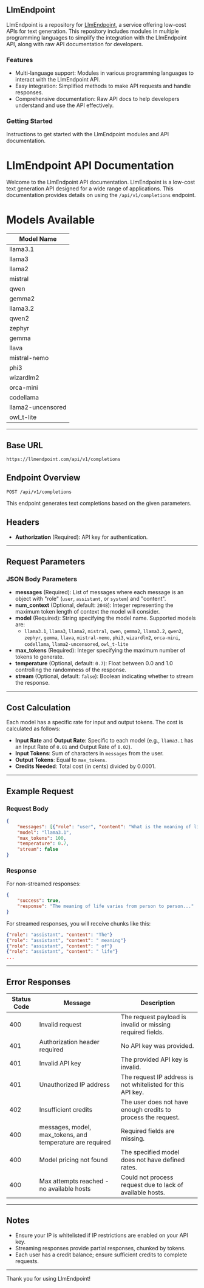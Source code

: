 ## LlmEndpoint

LlmEndpoint is a repository for [LlmEndpoint](https://llmendpoint.com), a service offering low-cost APIs for text generation. This repository includes modules in multiple programming languages to simplify the integration with the LlmEndpoint API, along with raw API documentation for developers.

### Features
- Multi-language support: Modules in various programming languages to interact with the LlmEndpoint API.
- Easy integration: Simplified methods to make API requests and handle responses.
- Comprehensive documentation: Raw API docs to help developers understand and use the API effectively.

### Getting Started
Instructions to get started with the LlmEndpoint modules and API documentation.


# LlmEndpoint API Documentation

Welcome to the LlmEndpoint API documentation. LlmEndpoint is a low-cost text generation API designed for a wide range of applications. This documentation provides details on using the `/api/v1/completions` endpoint.

# Models Available

<div align="center">

| Model Name        |
|-------------------|
| llama3.1          |
| llama3            |
| llama2            |
| mistral           |
| qwen              |
| gemma2            |
| llama3.2          |
| qwen2             |
| zephyr            |
| gemma             |
| llava             |
| mistral-nemo      |
| phi3              |
| wizardlm2         |
| orca-mini         |
| codellama         |
| llama2-uncensored |
| owl_t-lite        |

</div>

---

## Base URL

`https://llmendpoint.com/api/v1/completions`

## Endpoint Overview

`POST /api/v1/completions`

This endpoint generates text completions based on the given parameters.

## Headers

- **Authorization** (Required): API key for authentication.

---

## Request Parameters

### JSON Body Parameters

- **messages** (Required): List of messages where each message is an object with "role" (`user`, `assistant`, or `system`) and "content".
- **num_context** (Optional, default: `2048`): Integer representing the maximum token length of context the model will consider.
- **model** (Required): String specifying the model name. Supported models are:
  - `llama3.1`, `llama3`, `llama2`, `mistral`, `qwen`, `gemma2`, `llama3.2`, `qwen2`, `zephyr`, `gemma`, `llava`, `mistral-nemo`, `phi3`, `wizardlm2`, `orca-mini`, `codellama`, `llama2-uncensored`, `owl_t-lite`
- **max_tokens** (Required): Integer specifying the maximum number of tokens to generate.
- **temperature** (Optional, default: `0.7`): Float between 0.0 and 1.0 controlling the randomness of the response.
- **stream** (Optional, default: `false`): Boolean indicating whether to stream the response.

---

## Cost Calculation

Each model has a specific rate for input and output tokens. The cost is calculated as follows:

- **Input Rate** and **Output Rate**: Specific to each model (e.g., `llama3.1` has an Input Rate of `0.01` and Output Rate of `0.02`).
- **Input Tokens**: Sum of characters in `messages` from the user.
- **Output Tokens**: Equal to `max_tokens`.
- **Credits Needed**: Total cost (in cents) divided by 0.0001.

---

## Example Request

### Request Body

```json
{
    "messages": [{"role": "user", "content": "What is the meaning of life?"}],
    "model": "llama3.1",
    "max_tokens": 100,
    "temperature": 0.7,
    "stream": false
}
```

### Response

For non-streamed responses:

```json
{
    "success": true,
    "response": "The meaning of life varies from person to person..."
}
```

For streamed responses, you will receive chunks like this:

```json
{"role": "assistant", "content": "The"}
{"role": "assistant", "content": " meaning"}
{"role": "assistant", "content": " of"}
{"role": "assistant", "content": " life"}
...
```

---

## Error Responses

| Status Code | Message                             | Description                                                   |
|-------------|-------------------------------------|---------------------------------------------------------------|
| 400         | Invalid request                     | The request payload is invalid or missing required fields.    |
| 401         | Authorization header required       | No API key was provided.                                      |
| 401         | Invalid API key                     | The provided API key is invalid.                              |
| 401         | Unauthorized IP address             | The request IP address is not whitelisted for this API key.   |
| 402         | Insufficient credits                | The user does not have enough credits to process the request. |
| 400         | messages, model, max_tokens, and temperature are required | Required fields are missing.                                  |
| 400         | Model pricing not found             | The specified model does not have defined rates.              |
| 400         | Max attempts reached - no available hosts | Could not process request due to lack of available hosts.  |

---

## Notes

- Ensure your IP is whitelisted if IP restrictions are enabled on your API key.
- Streaming responses provide partial responses, chunked by tokens.
- Each user has a credit balance; ensure sufficient credits to complete requests.

---

Thank you for using LlmEndpoint!
